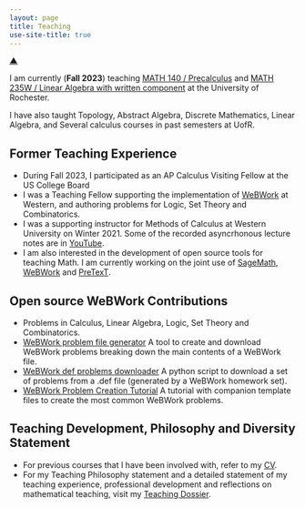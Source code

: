 ```yaml
---
layout: page
title: Teaching
use-site-title: true
---
```



<p>
<a href="#" class="scrollUpButton">▲</a>
</p>

<!---
<figure>
  <img src="/img/ms.jpg" alt="Middlesex College" style="width:150%"/>
  <figcaption>Department of Mathematics, Western University</figcaption>
</figure>
--->
I am currently (**Fall 2023**) teaching [MATH 140 / Precalculus](https://courses.math.rochester.edu/current/154/)  and [MATH 235W / Linear Algebra with written component](https://courses.math.rochester.edu/current/235/) at the University of Rochester.

I have also taught Topology, Abstract Algebra, Discrete Mathematics, Linear Algebra, and Several calculus courses in past semesters at UofR.


## Former Teaching Experience

- During Fall 2023, I participated as an AP Calculus Visiting Fellow at the US College Board
- I was a Teaching Fellow supporting the implementation of [WeBWork](https://webwork.maa.org/) at Western, and authoring problems for Logic, Set Theory and Combinatorics.
- I was a supporting instructor for Methods of Calculus at Western University on Winter 2021. Some of the recorded asyncrhonous lecture notes are in [YouTube](https://www.youtube.com/playlist?list=PLKRwXr3FMlQZ4SPaBx0XWs4VPbMTuGrRv).
- I am also interested in the development of open source tools for teaching Math. I am currently working on the joint use of [SageMath](https://www.sagemath.org/), [WeBWork](https://webwork.maa.org/) and [PreTexT](https://pretextbook.org/).  

## Open source WeBWork Contributions

- Problems in Calculus, Linear Algebra, Logic, Set Theory and  Combinatorics.
- [WeBWork problem file generator](/resources/WWfilegenerator.md) A tool to create and download WeBWork problems breaking down the main contents of a WeBWork file.
- [WeBWork def problems downloader](/resources/downloader.py) A python script to download a set of problems from a .def file (generated by a WeBWork homework set).
- [WeBWork Problem Creation Tutorial](/webwork.pdf) A tutorial with companion template files to create the most common WeBWork problems.

## Teaching Development, Philosophy and Diversity Statement


- For previous courses that I have been involved with, refer to my [CV](https://slchavesr.github.io/Sergio%20Chaves%20-%20CV.pdf).
- For my Teaching Philosophy statement and a detailed statement of my teaching experience, professional development and reflections on mathematical teaching, visit my 
<a href="https://schavesr.com/teaching/teaching_dossier/" target="_blank" rel="noopener noreferrer">Teaching Dossier</a>.
